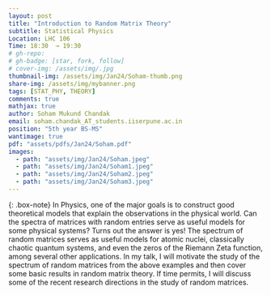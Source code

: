 ```yaml
---
layout: post
title: "Introduction to Random Matrix Theory"
subtitle: Statistical Physics
Location: LHC 106
Time: 18:30  → 19:30
# gh-repo: 
# gh-badge: [star, fork, follow]
# cover-img: /assets/img/.jpg
thumbnail-img: /assets/img/Jan24/Soham-thumb.png
share-img: /assets/img/mybanner.png
tags: [STAT_PHY, THEORY]
comments: true
mathjax: true
author: Soham Mukund Chandak
email: soham.chandak_AT_students.iiserpune.ac.in
position: "5th year BS-MS"
wantimage: true
pdf: "assets/pdfs/Jan24/Soham.pdf"
images:
  - path: "assets/img/Jan24/Soham.jpeg"
  - path: "assets/img/Jan24/Soham1.jpeg"
  - path: "assets/img/Jan24/Soham2.jpeg"
  - path: "assets/img/Jan24/Soham3.jpeg"
---
```

{: .box-note}
In Physics, one of the major goals is to construct good theoretical models that explain the observations in the physical world. Can the spectra of matrices with random entries serve as useful models for some physical systems? Turns out the answer is yes! The spectrum of random matrices serves as useful models for atomic nuclei, classically chaotic quantum systems, and even the zeros of the Riemann Zeta function, among several other applications.
In my talk, I will motivate the study of the spectrum of random matrices from the above examples and then cover some basic results in random matrix theory. If time permits, I will discuss some of the recent research directions in the study of random matrices.